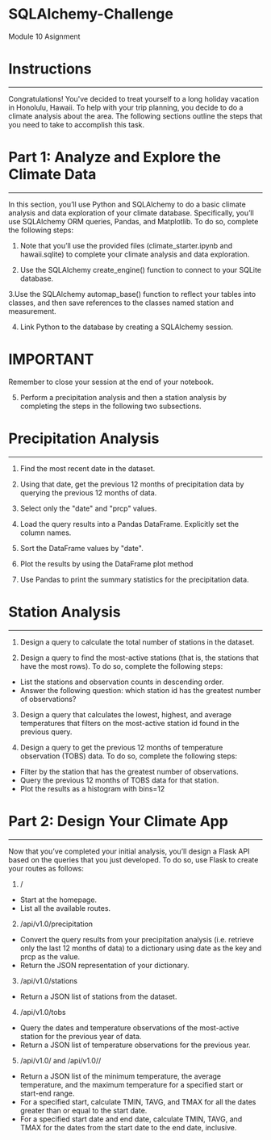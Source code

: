 # SQLAlchemy-Challenge
Module 10 Asignment

# Instructions
-----------------------------------------------------------------------
Congratulations! You've decided to treat yourself to a long holiday vacation in Honolulu, Hawaii. To help with your trip planning, you decide to do a climate analysis about the area. The following sections outline the steps that you need to take to accomplish this task.

# Part 1: Analyze and Explore the Climate Data
--------------------------------------------------------------------------
In this section, you’ll use Python and SQLAlchemy to do a basic climate analysis and data exploration of your climate database. Specifically, you’ll use SQLAlchemy ORM queries, Pandas, and Matplotlib. To do so, complete the following steps:

1. Note that you’ll use the provided files (climate_starter.ipynb and hawaii.sqlite) to complete your climate analysis and data exploration.

2. Use the SQLAlchemy create_engine() function to connect to your SQLite database.

3.Use the SQLAlchemy automap_base() function to reflect your tables into classes, and then save references to the classes named station and measurement.

4. Link Python to the database by creating a SQLAlchemy session.

# IMPORTANT
Remember to close your session at the end of your notebook.

5. Perform a precipitation analysis and then a station analysis by completing the steps in the following two subsections.

# Precipitation Analysis
-----------------------------------------------------------------------------------
1. Find the most recent date in the dataset.

2. Using that date, get the previous 12 months of precipitation data by querying the previous 12 months of data.

3. Select only the "date" and "prcp" values.

4. Load the query results into a Pandas DataFrame. Explicitly set the column names.

5. Sort the DataFrame values by "date".

6. Plot the results by using the DataFrame plot method

7. Use Pandas to print the summary statistics for the precipitation data.

# Station Analysis
-------------------------------------------------------------------------------------------
1. Design a query to calculate the total number of stations in the dataset.

2. Design a query to find the most-active stations (that is, the stations that have the most rows). To do so, complete the following steps:

* List the stations and observation counts in descending order.
* Answer the following question: which station id has the greatest number of observations?

3. Design a query that calculates the lowest, highest, and average temperatures that filters on the most-active station id found in the previous query.

4. Design a query to get the previous 12 months of temperature observation (TOBS) data. To do so, complete the following steps:

* Filter by the station that has the greatest number of observations.
* Query the previous 12 months of TOBS data for that station.
* Plot the results as a histogram with bins=12

# Part 2: Design Your Climate App
----------------------------------------------------------------------------------------------------------------------------------
Now that you’ve completed your initial analysis, you’ll design a Flask API based on the queries that you just developed. To do so, use Flask to create your routes as follows:

1. /
* Start at the homepage.
* List all the available routes.

2. /api/v1.0/precipitation
* Convert the query results from your precipitation analysis (i.e. retrieve only the last 12 months of data) to a dictionary using date as the key and prcp as the value.
* Return the JSON representation of your dictionary.

3. /api/v1.0/stations
* Return a JSON list of stations from the dataset.

4. /api/v1.0/tobs
* Query the dates and temperature observations of the most-active station for the previous year of data.
* Return a JSON list of temperature observations for the previous year.

5. /api/v1.0/<start> and /api/v1.0/<start>/<end>
* Return a JSON list of the minimum temperature, the average temperature, and the maximum temperature for a specified start or start-end range.
* For a specified start, calculate TMIN, TAVG, and TMAX for all the dates greater than or equal to the start date.
* For a specified start date and end date, calculate TMIN, TAVG, and TMAX for the dates from the start date to the end date, inclusive.
